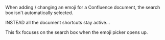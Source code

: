 When adding / changing an emoji for a Confluence document, the search box isn't automatically selected.

INSTEAD all the document shortcuts stay active...

This fix focuses on the search box when the emoji picker opens up.